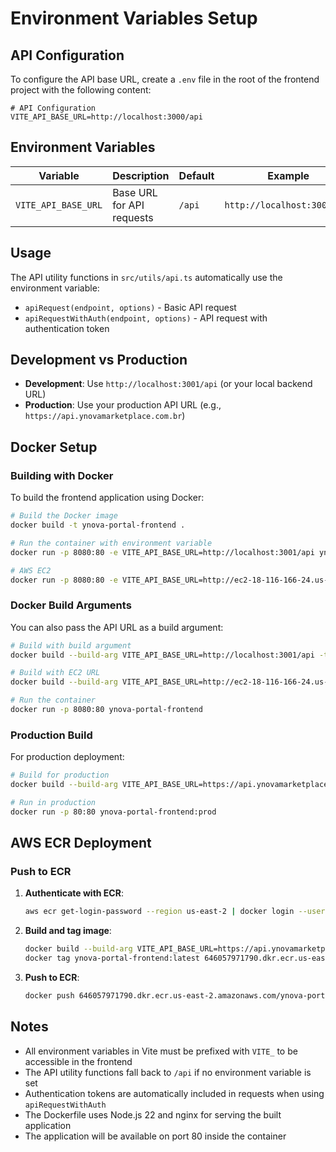 # Environment Variables Setup

## API Configuration

To configure the API base URL, create a `.env` file in the root of the frontend project with the following content:

```env
# API Configuration
VITE_API_BASE_URL=http://localhost:3000/api
```

## Environment Variables

| Variable | Description | Default | Example |
|----------|-------------|---------|---------|
| `VITE_API_BASE_URL` | Base URL for API requests | `/api` | `http://localhost:3001/api` |

## Usage

The API utility functions in `src/utils/api.ts` automatically use the environment variable:

- `apiRequest(endpoint, options)` - Basic API request
- `apiRequestWithAuth(endpoint, options)` - API request with authentication token

## Development vs Production

- **Development**: Use `http://localhost:3001/api` (or your local backend URL)
- **Production**: Use your production API URL (e.g., `https://api.ynovamarketplace.com.br`)

## Docker Setup

### Building with Docker

To build the frontend application using Docker:

```bash
# Build the Docker image
docker build -t ynova-portal-frontend .

# Run the container with environment variable
docker run -p 8080:80 -e VITE_API_BASE_URL=http://localhost:3001/api ynova-portal-frontend

# AWS EC2
docker run -p 8080:80 -e VITE_API_BASE_URL=http://ec2-18-116-166-24.us-east-2.compute.amazonaws.com:3001/api ynova-portal-frontend
```

### Docker Build Arguments

You can also pass the API URL as a build argument:

```bash
# Build with build argument
docker build --build-arg VITE_API_BASE_URL=http://localhost:3001/api -t ynova-portal-frontend .

# Build with EC2 URL
docker build --build-arg VITE_API_BASE_URL=http://ec2-18-116-166-24.us-east-2.compute.amazonaws.com:3001/api -t ynova-portal-frontend .

# Run the container
docker run -p 8080:80 ynova-portal-frontend
```

### Production Build

For production deployment:

```bash
# Build for production
docker build --build-arg VITE_API_BASE_URL=https://api.ynovamarketplace.com.br -t ynova-portal-frontend:prod .

# Run in production
docker run -p 80:80 ynova-portal-frontend:prod
```

## AWS ECR Deployment

### Push to ECR

1. **Authenticate with ECR**:
   ```bash
   aws ecr get-login-password --region us-east-2 | docker login --username AWS --password-stdin 646057971790.dkr.ecr.us-east-2.amazonaws.com
   ```

2. **Build and tag image**:
   ```bash
   docker build --build-arg VITE_API_BASE_URL=https://api.ynovamarketplace.com/api -t ynova-portal-frontend .
   docker tag ynova-portal-frontend:latest 646057971790.dkr.ecr.us-east-2.amazonaws.com/ynova-portal-frontend:latest
   ```

3. **Push to ECR**:
   ```bash
   docker push 646057971790.dkr.ecr.us-east-2.amazonaws.com/ynova-portal-frontend:latest
   ```

## Notes

- All environment variables in Vite must be prefixed with `VITE_` to be accessible in the frontend
- The API utility functions fall back to `/api` if no environment variable is set
- Authentication tokens are automatically included in requests when using `apiRequestWithAuth`
- The Dockerfile uses Node.js 22 and nginx for serving the built application
- The application will be available on port 80 inside the container
